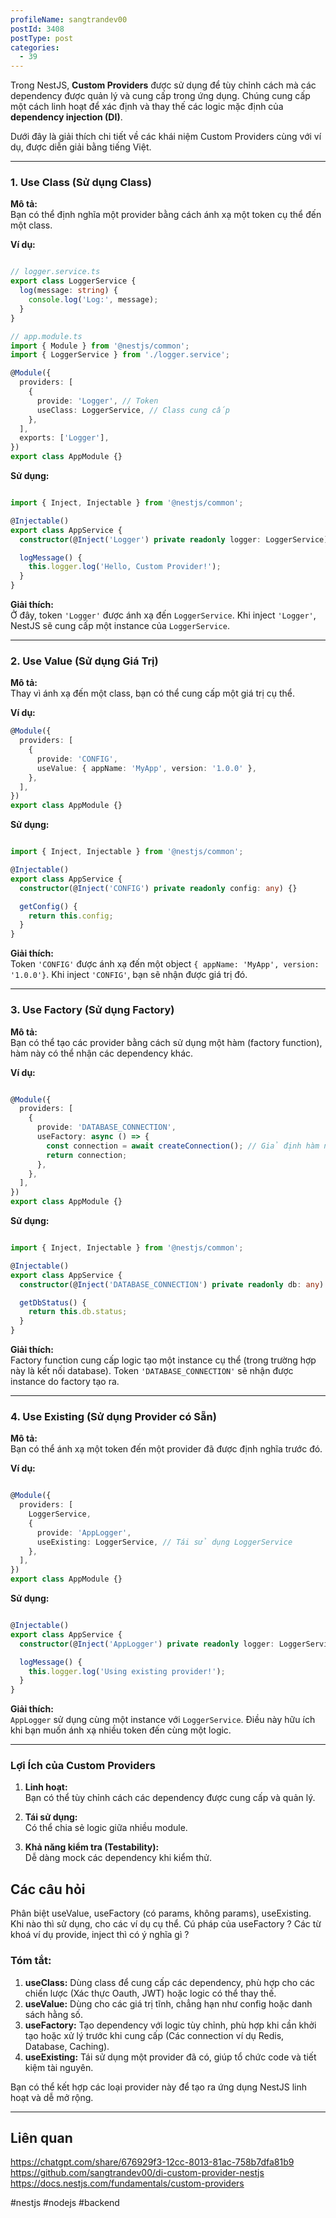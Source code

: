 ```yaml
---
profileName: sangtrandev00
postId: 3408
postType: post
categories:
  - 39
---
```

Trong NestJS, **Custom Providers** được sử dụng để tùy chỉnh cách mà các dependency được quản lý và cung cấp trong ứng dụng. Chúng cung cấp một cách linh hoạt để xác định và thay thế các logic mặc định của **dependency injection (DI)**.

Dưới đây là giải thích chi tiết về các khái niệm Custom Providers cùng với ví dụ, được diễn giải bằng tiếng Việt.

---

### **1. Use Class (Sử dụng Class)**

**Mô tả:**  
Bạn có thể định nghĩa một provider bằng cách ánh xạ một token cụ thể đến một class.

**Ví dụ:**

```typescript

// logger.service.ts
export class LoggerService {
  log(message: string) {
    console.log('Log:', message);
  }
}

// app.module.ts
import { Module } from '@nestjs/common';
import { LoggerService } from './logger.service';

@Module({
  providers: [
    {
      provide: 'Logger', // Token
      useClass: LoggerService, // Class cung cấp
    },
  ],
  exports: ['Logger'],
})
export class AppModule {}

```

**Sử dụng:**

```typescript

import { Inject, Injectable } from '@nestjs/common';

@Injectable()
export class AppService {
  constructor(@Inject('Logger') private readonly logger: LoggerService) {}

  logMessage() {
    this.logger.log('Hello, Custom Provider!');
  }
}
```

**Giải thích:**  
Ở đây, token `'Logger'` được ánh xạ đến `LoggerService`. Khi inject `'Logger'`, NestJS sẽ cung cấp một instance của `LoggerService`.

---

### **2. Use Value (Sử dụng Giá Trị)**

**Mô tả:**  
Thay vì ánh xạ đến một class, bạn có thể cung cấp một giá trị cụ thể.

**Ví dụ:**

```typescript
@Module({
  providers: [
    {
      provide: 'CONFIG',
      useValue: { appName: 'MyApp', version: '1.0.0' },
    },
  ],
})
export class AppModule {}


```
**Sử dụng:**

```typescript

import { Inject, Injectable } from '@nestjs/common';

@Injectable()
export class AppService {
  constructor(@Inject('CONFIG') private readonly config: any) {}

  getConfig() {
    return this.config;
  }
}


```


**Giải thích:**  
Token `'CONFIG'` được ánh xạ đến một object `{ appName: 'MyApp', version: '1.0.0'}`. Khi inject `'CONFIG'`, bạn sẽ nhận được giá trị đó.

---

### **3. Use Factory (Sử dụng Factory)**

**Mô tả:**  
Bạn có thể tạo các provider bằng cách sử dụng một hàm (factory function), hàm này có thể nhận các dependency khác.

**Ví dụ:**

```typescript

@Module({
  providers: [
    {
      provide: 'DATABASE_CONNECTION',
      useFactory: async () => {
        const connection = await createConnection(); // Giả định hàm này kết nối database
        return connection;
      },
    },
  ],
})
export class AppModule {}

```

**Sử dụng:**

```typescript

import { Inject, Injectable } from '@nestjs/common';

@Injectable()
export class AppService {
  constructor(@Inject('DATABASE_CONNECTION') private readonly db: any) {}

  getDbStatus() {
    return this.db.status;
  }
}


```

**Giải thích:**  
Factory function cung cấp logic tạo một instance cụ thể (trong trường hợp này là kết nối database). Token `'DATABASE_CONNECTION'` sẽ nhận được instance do factory tạo ra.

---

### **4. Use Existing (Sử dụng Provider có Sẵn)**

**Mô tả:**  
Bạn có thể ánh xạ một token đến một provider đã được định nghĩa trước đó.

**Ví dụ:**

```typescript

@Module({
  providers: [
    LoggerService,
    {
      provide: 'AppLogger',
      useExisting: LoggerService, // Tái sử dụng LoggerService
    },
  ],
})
export class AppModule {}


```

**Sử dụng:**

```typescript

@Injectable()
export class AppService {
  constructor(@Inject('AppLogger') private readonly logger: LoggerService) {}

  logMessage() {
    this.logger.log('Using existing provider!');
  }
}


```

**Giải thích:**  
`AppLogger` sử dụng cùng một instance với `LoggerService`. Điều này hữu ích khi bạn muốn ánh xạ nhiều token đến cùng một logic.

---

### **Lợi Ích của Custom Providers**

1. **Linh hoạt:**  
    Bạn có thể tùy chỉnh cách các dependency được cung cấp và quản lý.
    
2. **Tái sử dụng:**  
    Có thể chia sẻ logic giữa nhiều module.
    
3. **Khả năng kiểm tra (Testability):**  
    Dễ dàng mock các dependency khi kiểm thử.


## Các câu hỏi

Phân biệt useValue, useFactory (có params, không params), useExisting. 
Khi nào thì sử dụng, cho các ví dụ cụ thể.
Cú pháp của useFactory ? Các từ khoá ví dụ provide, inject thì có ý nghĩa gì ?

### **Tóm tắt:**

1. **useClass:** Dùng class để cung cấp các dependency, phù hợp cho các chiến lược (Xác thực Oauth, JWT) hoặc logic có thể thay thế.
2. **useValue:** Dùng cho các giá trị tĩnh, chẳng hạn như config hoặc danh sách hằng số.
3. **useFactory:** Tạo dependency với logic tùy chỉnh, phù hợp khi cần khởi tạo hoặc xử lý trước khi cung cấp (Các connection ví dụ Redis, Database, Caching).
4. **useExisting:** Tái sử dụng một provider đã có, giúp tổ chức code và tiết kiệm tài nguyên.

Bạn có thể kết hợp các loại provider này để tạo ra ứng dụng NestJS linh hoạt và dễ mở rộng.


---
## Liên quan
https://chatgpt.com/share/676929f3-12cc-8013-81ac-758b7dfa81b9
https://github.com/sangtrandev00/di-custom-provider-nestjs
https://docs.nestjs.com/fundamentals/custom-providers

#nestjs #nodejs #backend